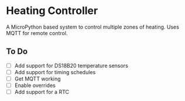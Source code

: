 # Heating Controller

A MicroPython based system to control multiple zones of heating. Uses MQTT for remote control.

## To Do

- [ ] Add support for DS18B20 temperature sensors
- [ ] Add support for timing schedules
- [ ] Get MQTT working
- [ ] Enable overrides
- [ ] Add support for a RTC
